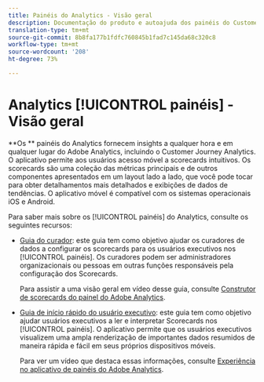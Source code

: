 ```yaml
---
title: Painéis do Analytics - Visão geral
description: Documentação do produto e autoajuda dos painéis do Customer Journey Analytics
translation-type: tm+mt
source-git-commit: 8b8fa177b1fdfc760845b1fad7c145da68c320c8
workflow-type: tm+mt
source-wordcount: '208'
ht-degree: 73%

---
```



# Analytics [!UICONTROL painéis] - Visão geral

**Os  ** painéis do Analytics fornecem insights a qualquer hora e em qualquer lugar do Adobe Analytics, incluindo o Customer Journey Analytics. O aplicativo permite aos usuários acesso móvel a scorecards intuitivos. Os scorecards são uma coleção das métricas principais e de outros componentes apresentados em um layout lado a lado, que você pode tocar para obter detalhamentos mais detalhados e exibições de dados de tendências. O aplicativo móvel é compatível com os sistemas operacionais iOS e Android.

Para saber mais sobre os [!UICONTROL painéis] do Analytics, consulte os seguintes recursos:

* [Guia do curador](/help/mobile-app/curator.md): este guia tem como objetivo ajudar os curadores de dados a configurar os scorecards para os usuários executivos nos [!UICONTROL painéis]. Os curadores podem ser administradores organizacionais ou pessoas em outras funções responsáveis pela configuração dos Scorecards.

   Para assistir a uma visão geral em vídeo desse guia, consulte [Construtor de scorecards do painel do Adobe Analytics](https://experienceleague.adobe.com/docs/analytics-learn/tutorials/additional-tools/analytics-dashboards/adobe-analytics-dashboards-scorecard-builder.html?lang=pt-BR).


* [Guia de início rápido do usuário executivo](/help/mobile-app/executive.md): este guia tem como objetivo ajudar usuários executivos a ler e interpretar Scorecards nos [!UICONTROL painéis]. O aplicativo permite que os usuários executivos visualizem uma ampla renderização de importantes dados resumidos de maneira rápida e fácil em seus próprios dispositivos móveis.

   Para ver um vídeo que destaca essas informações, consulte [Experiência no aplicativo de painéis do Adobe Analytics](https://experienceleague.adobe.com/docs/analytics-learn/tutorials/additional-tools/analytics-dashboards/adobe-analytics-dashboards-in-app-experience.html?lang=pt-BR).
